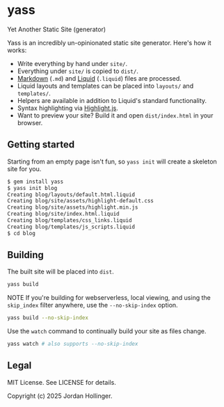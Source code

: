 # yass

Yet Another Static Site (generator)

Yass is an incredibly un-opinionated static site generator. Here's how it works:

* Write everything by hand under `site/`.
* Everything under `site/` is copied to `dist/`.
* [Markdown](https://commonmark.org/) (`.md`) and [Liquid](https://shopify.github.io/liquid/) (`.liquid`) files are processed.
* Liquid layouts and templates can be placed into `layouts/` and `templates/`.
* Helpers are available in addition to Liquid's standard functionality.
* Syntax highlighting via [Highlight.js](https://highlightjs.org/).
* Want to preview your site? Build it and open `dist/index.html` in your browser.

## Getting started

Starting from an empty page isn't fun, so `yass init` will create a skeleton site for you.

```bash
$ gem install yass
$ yass init blog
Creating blog/layouts/default.html.liquid
Creating blog/site/assets/highlight-default.css
Creating blog/site/assets/highlight.min.js
Creating blog/site/index.html.liquid
Creating blog/templates/css_links.liquid
Creating blog/templates/js_scripts.liquid
$ cd blog
```

## Building

The built site will be placed into `dist`.

```bash
yass build
```

NOTE If you're building for webserverless, local viewing, and using the `skip_index` filter anywhere, use the `--no-skip-index` option.

```bash
yass build --no-skip-index
```

Use the `watch` command to continually build your site as files change.

```bash
yass watch # also supports --no-skip-index
```

## Legal

MIT License. See LICENSE for details.

Copyright (c) 2025 Jordan Hollinger.
